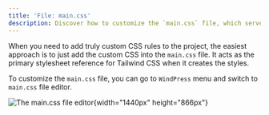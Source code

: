 ```yaml
---
title: 'File: main.css'
description: Discover how to customize the `main.css` file, which serves as the entry point for Tailwind CSS styles in your project.
---
```


When you need to add truly custom CSS rules to the project, the easiest approach is to just add the custom CSS into the `main.css` file. It acts as the primary stylesheet reference for Tailwind CSS when it creates the styles.

To customize the `main.css` file, you can go to `WindPress` menu and switch to `main.css` file editor.

![The `main.css` file editor](/img/content/docs/configuration/file-main-css/screenshot-1.png){width="1440px" height="866px"}
